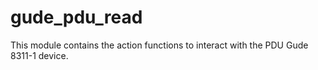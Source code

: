 # gude_pdu_read
This module contains the action functions to interact with the PDU Gude 8311-1 device.
